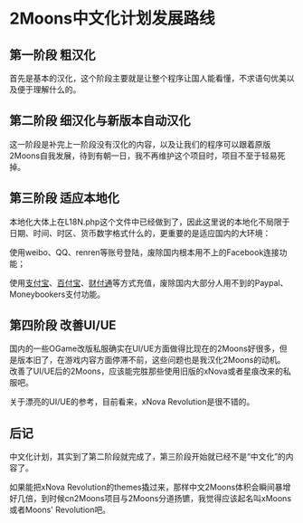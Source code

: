 # 2Moons中文化计划发展路线

## 第一阶段 粗汉化
首先是基本的汉化，这个阶段主要就是让整个程序让国人能看懂，不求语句优美以及便于理解什么的。

## 第二阶段 细汉化与新版本自动汉化
这一阶段是补完上一阶段没有汉化的内容，以及让我们的程序可以跟着原版2Moons自我发展，待到有朝一日，我不再维护这个项目时，项目不至于轻易死掉。

## 第三阶段 适应本地化
本地化大体上在L18N.php这个文件中已经做到了，因此这里说的本地化不局限于日期、时间、时区、货币数字格式什么的，更重要的是适应国内的大环境：

使用weibo、QQ、renren等账号登陆，废除国内根本用不上的Facebook连接功能；

使用[支付宝](https://www.alipay.com/‎)、[百付宝](https://www.baifubao.com/‎)、[财付通](https://www.tenpay.com/‎)等方式充值，废除国内大部分人用不到的Paypal、Moneybookers支付功能。

## 第四阶段 改善UI/UE
国内的一些OGame改版私服确实在UI/UE方面做得比现在的2Moons好很多，但是版本旧了，在游戏内容方面停滞不前，这些问题也是我汉化2Moons的动机。
改善了UI/UE后的2Moons，应该能完胜那些使用旧版的xNova或者星痕改来的私服吧。

关于漂亮的UI/UE的参考，目前看来，xNova Revolution是很不错的。

## 后记
中文化计划，其实到了第二阶段就完成了，第三阶段开始就已经不是“中文化”的内容了。

如果能把xNova Revolution的themes撬过来，那样中文2Moons体积会瞬间暴增好几倍，到时候cn2Moons项目与2Moons分道扬镳，我觉得应该起名叫xMoons或者Moons' Revolution吧。


